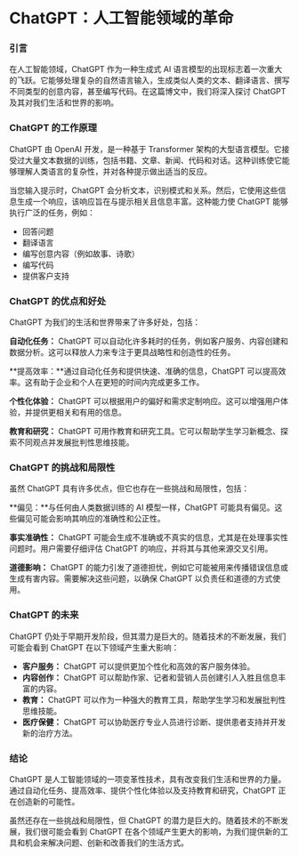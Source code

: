 # ChatGPT：人工智能领域的革命

### 引言

在人工智能领域，ChatGPT 作为一种生成式 AI 语言模型的出现标志着一次重大的飞跃。它能够处理复杂的自然语言输入，生成类似人类的文本、翻译语言、撰写不同类型的创意内容，甚至编写代码。在这篇博文中，我们将深入探讨 ChatGPT 及其对我们生活和世界的影响。

### ChatGPT 的工作原理

ChatGPT 由 OpenAI 开发，是一种基于 Transformer 架构的大型语言模型。它接受过大量文本数据的训练，包括书籍、文章、新闻、代码和对话。这种训练使它能够理解人类语言的复杂性，并对各种提示做出适当的反应。

当您输入提示时，ChatGPT 会分析文本，识别模式和关系。然后，它使用这些信息生成一个响应，该响应旨在与提示相关且信息丰富。这种能力使 ChatGPT 能够执行广泛的任务，例如：

- 回答问题
- 翻译语言
- 编写创意内容（例如故事、诗歌）
- 编写代码
- 提供客户支持

### ChatGPT 的优点和好处

ChatGPT 为我们的生活和世界带来了许多好处，包括：

**自动化任务：** ChatGPT 可以自动化许多耗时的任务，例如客户服务、内容创建和数据分析。这可以释放人力来专注于更具战略性和创造性的任务。

**提高效率：**通过自动化任务和提供快速、准确的信息，ChatGPT 可以提高效率。这有助于企业和个人在更短的时间内完成更多工作。

**个性化体验：** ChatGPT 可以根据用户的偏好和需求定制响应。这可以增强用户体验，并提供更相关和有用的信息。

**教育和研究：** ChatGPT 可用作教育和研究工具。它可以帮助学生学习新概念、探索不同观点并发展批判性思维技能。

### ChatGPT 的挑战和局限性

虽然 ChatGPT 具有许多优点，但它也存在一些挑战和局限性，包括：

**偏见：**与任何由人类数据训练的 AI 模型一样，ChatGPT 可能具有偏见。这些偏见可能会影响其响应的准确性和公正性。

**事实准确性：** ChatGPT 可能会生成不准确或不真实的信息，尤其是在处理事实性问题时。用户需要仔细评估 ChatGPT 的响应，并将其与其他来源交叉引用。

**道德影响：** ChatGPT 的能力引发了道德担忧，例如它可能被用来传播错误信息或生成有害内容。需要解决这些问题，以确保 ChatGPT 以负责任和道德的方式使用。

### ChatGPT 的未来

ChatGPT 仍处于早期开发阶段，但其潜力是巨大的。随着技术的不断发展，我们可能会看到 ChatGPT 在以下领域产生重大影响：

- **客户服务：** ChatGPT 可以提供更加个性化和高效的客户服务体验。
- **内容创作：** ChatGPT 可以帮助作家、记者和营销人员创建引人入胜且信息丰富的内容。
- **教育：** ChatGPT 可以作为一种强大的教育工具，帮助学生学习和发展批判性思维技能。
- **医疗保健：** ChatGPT 可以协助医疗专业人员进行诊断、提供患者支持并开发新的治疗方法。

### 结论

ChatGPT 是人工智能领域的一项变革性技术，具有改变我们生活和世界的力量。通过自动化任务、提高效率、提供个性化体验以及支持教育和研究，ChatGPT 正在创造新的可能性。

虽然还存在一些挑战和局限性，但 ChatGPT 的潜力是巨大的。随着技术的不断发展，我们很可能会看到 ChatGPT 在各个领域产生更大的影响，为我们提供新的工具和机会来解决问题、创新和改善我们的生活方式。

